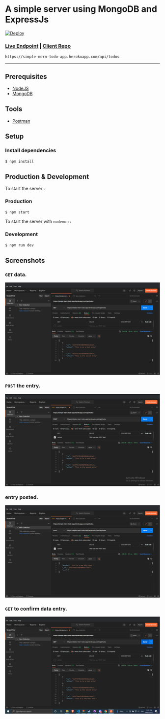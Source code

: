 


A simple server using MongoDB and ExpressJs
==============
 [![Deploy](https://www.herokucdn.com/deploy/button.svg)](https://heroku.com/deploy)
### [Live Endpoint](https://simple-mern-todo-app.herokuapp.com/api/todos) | [Client Repo](https://github.com/Finneasles/simple-mern-todo-app-client)

    https://simple-mern-todo-app.herokuapp.com/api/todos

---

## Prerequisites 
*    [NodeJS](https://nodejs.org/en/)
*    [MongoDB](https://www.mongodb.com/atlas/database)

## Tools
*    [Postman](https://www.postman.com/downloads/)

## Setup 
### Install dependencies 
``` bash
$ npm install
```

## Production & Development 
To start the server :
### Production
``` bash
$ npm start
```
To start the server with `nodemon` :
### Development
``` bash
$ npm run dev
```

## Screenshots 
### `GET` data.
![image info](./screenshots/screenshot-1-img.png)
### `POST` the entry.
![image info](./screenshots/screenshot-2-img.png)
### entry posted.
![image info](./screenshots/screenshot-3-img.png)
### `GET` to confirm data entry.
![image info](./screenshots/screenshot-4-img.png)

